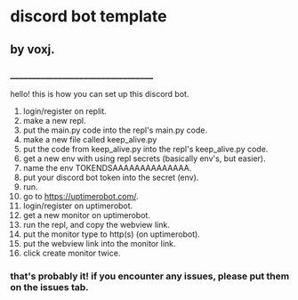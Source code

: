 # discord bot template
## by voxj.
### _________________________________
hello! this is how you can set up this discord bot.
1. login/register on replit.
2. make a new repl.
3. put the main.py code into the repl's main.py code.
4. make a new file called keep_alive.py
5. put the code from keep_alive.py into the repl's keep_alive.py code.
6. get a new env with using repl secrets (basically env's, but easier).
7. name the env TOKENDSAAAAAAAAAAAAAA.
8. put your discord bot token into the secret (env).
9. run.
10. go to https://uptimerobot.com/.
11. login/register on uptimerobot.
12. get a new monitor on uptimerobot.
13. run the repl, and copy the webview link.
14. put the monitor type to http(s) (on uptimerobot).
15. put the webview link into the monitor link.
16. click create monitor twice.
### that's probably it! if you encounter any issues, please put them on the issues tab.
